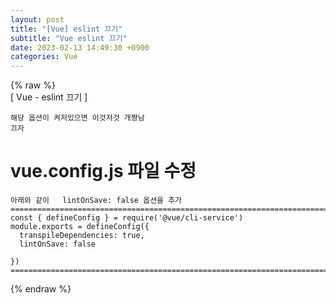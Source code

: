 ```yaml
---  
layout: post  
title: "[Vue] eslint 끄기"  
subtitle: "Vue eslint 끄기"  
date: 2023-02-13 14:49:30 +0900  
categories: Vue  
---  
```

{% raw %}  
[ Vue - eslint 끄기 ]  
  
	해당 옵션이 켜저있으면 이것저것 개짱남  
	끄자  
  
# vue.config.js 파일 수정  
  
	아래와 같이   lintOnSave: false 옵션을 추가  
	=================================================================================================================  
	const { defineConfig } = require('@vue/cli-service')  
	module.exports = defineConfig({  
	  transpileDependencies: true,  
	  lintOnSave: false  
  
	})  
	=================================================================================================================  
{% endraw %}